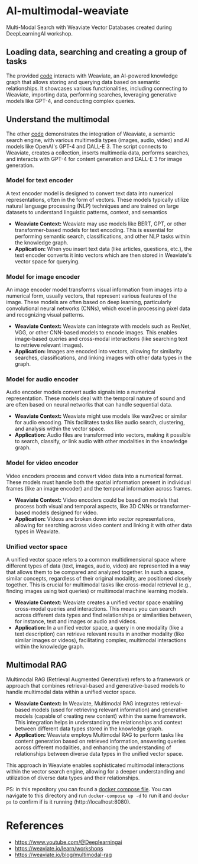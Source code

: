 # AI-multimodal-weaviate
Multi-Modal Search with Weaviate Vector Databases created during DeepLearningAI workshop.

## Loading data, searching and creating a group of tasks

The provided [code](https://github.com/glauberss2007/AI-multimodal-weaviate/blob/main/load-and-search-only.py) interacts with Weaviate, an AI-powered knowledge graph that allows storing and querying data based on semantic relationships. It showcases various functionalities, including connecting to Weaviate, importing data, performing searches, leveraging generative models like GPT-4, and conducting complex queries.

## Understand the multimodal

The other [code](https://github.com/glauberss2007/AI-multimodal-weaviate/blob/main/multimedia-load-and-search.py) demonstrates the integration of Weaviate, a semantic search engine, with various multimedia types (images, audio, video) and AI models like OpenAI's GPT-4 and DALL-E 3. The script connects to Weaviate, creates a collection, inserts multimedia data, performs searches, and interacts with GPT-4 for content generation and DALL-E 3 for image generation.

### Model for text encoder

A text encoder model is designed to convert text data into numerical representations, often in the form of vectors. These models typically utilize natural language processing (NLP) techniques and are trained on large datasets to understand linguistic patterns, context, and semantics

- **Weaviate Context:** Weaviate may use models like BERT, GPT, or other transformer-based models for text encoding. This is essential for performing semantic search, classifications, and other NLP tasks within the knowledge graph.
- **Application:** When you insert text data (like articles, questions, etc.), the text encoder converts it into vectors which are then stored in Weaviate's vector space for querying.

### Model for image encoder

An image encoder model transforms visual information from images into a numerical form, usually vectors, that represent various features of the image. These models are often based on deep learning, particularly convolutional neural networks (CNNs), which excel in processing pixel data and recognizing visual patterns. 

- **Weaviate Context:** Weaviate can integrate with models such as ResNet, VGG, or other CNN-based models to encode images. This enables image-based queries and cross-modal interactions (like searching text to retrieve relevant images).
- **Application:** Images are encoded into vectors, allowing for similarity searches, classifications, and linking images with other data types in the graph.

### Model for audio encoder

Audio encoder models convert audio signals into a numerical representation. These models deal with the temporal nature of sound and are often based on neural networks that can handle sequential data.

- **Weaviate Context:** Weaviate might use models like wav2vec or similar for audio encoding. This facilitates tasks like audio search, clustering, and analysis within the vector space.
- **Application:** Audio files are transformed into vectors, making it possible to search, classify, or link audio with other modalities in the knowledge graph.

### Model for video encoder

Video encoders process and convert video data into a numerical format. These models must handle both the spatial information present in individual frames (like an image encoder) and the temporal information across frames.

- **Weaviate Context:** Video encoders could be based on models that process both visual and temporal aspects, like 3D CNNs or transformer-based models designed for video.
- **Application:** Videos are broken down into vector representations, allowing for searching across video content and linking it with other data types in Weaviate.

### Unified vector space

A unified vector space refers to a common multidimensional space where different types of data (text, images, audio, video) are represented in a way that allows them to be compared and analyzed together. In such a space, similar concepts, regardless of their original modality, are positioned closely together. This is crucial for multimodal tasks like cross-modal retrieval (e.g., finding images using text queries) or multimodal machine learning models.

- **Weaviate Context:** Weaviate creates a unified vector space enabling cross-modal queries and interactions. This means you can search across different data types and find relationships or similarities between, for instance, text and images or audio and videos.
- **Application:** In a unified vector space, a query in one modality (like a text description) can retrieve relevant results in another modality (like similar images or videos), facilitating complex, multimodal interactions within the knowledge graph.

## Multimodal RAG

Multimodal RAG (Retrieval Augmented Generative) refers to a framework or approach that combines retrieval-based and generative-based models to handle multimodal data within a unified vector space.

- **Weaviate Context:** In Weaviate, Multimodal RAG integrates retrieval-based models (used for retrieving relevant information) and generative models (capable of creating new content) within the same framework. This integration helps in understanding the relationships and context between different data types stored in the knowledge graph.
- **Application:** Weaviate employs Multimodal RAG to perform tasks like content generation based on retrieved information, answering queries across different modalities, and enhancing the understanding of relationships between diverse data types in the unified vector space.

This approach in Weaviate enables sophisticated multimodal interactions within the vector search engine, allowing for a deeper understanding and utilization of diverse data types and their relationships.

PS: in this repository you can found a [docker compose file](https://github.com/glauberss2007/AI-multimodal-weaviate/blob/main/docker-compose.yml). You can navigate to this directory and run `docker-compose up -d` to run it and `docker ps` to confirm if is it running (http://localhost:8080).

# References
- https://www.youtube.com/@Deeplearningai
- https://weaviate.io/learn/workshops
- https://weaviate.io/blog/multimodal-rag
 

